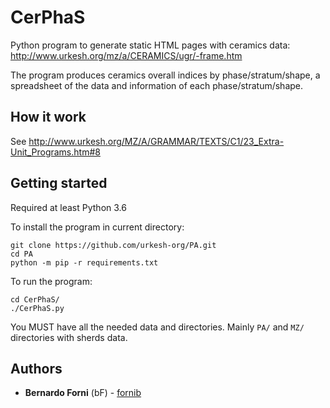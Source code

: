 # CerPhaS

Python program to generate static HTML pages with ceramics data:
http://www.urkesh.org/mz/a/CERAMICS/ugr/-frame.htm

The program produces ceramics overall indices by phase/stratum/shape,
a spreadsheet of the data and information of each phase/stratum/shape.


## How it work

See http://www.urkesh.org/MZ/A/GRAMMAR/TEXTS/C1/23_Extra-Unit_Programs.htm#8


## Getting started

Required at least Python 3.6

To install the program in current directory:
```shell
git clone https://github.com/urkesh-org/PA.git
cd PA
python -m pip -r requirements.txt
```

To run the program:
```shell
cd CerPhaS/
./CerPhaS.py
```


You MUST have all the needed data and directories.
Mainly `PA/` and `MZ/` directories with sherds data.


## Authors

* **Bernardo Forni** (bF) - [fornib](https://github.com/fornib)
